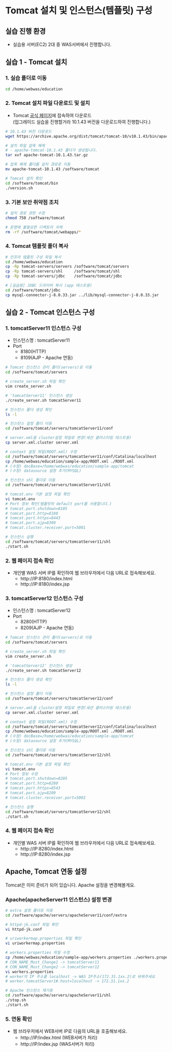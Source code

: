 # Tomcat 설치 및 인스턴스(템플릿) 구성

## 실습 진행 환경

- 실습용 서버(EC2) 2대 중 WAS서버에서 진행합니다.

## 실습 1 - Tomcat 설치

### 1. 실습 폴더로 이동

```bash
cd /home/webwas/education
```

### 2. Tomcat 설치 파일 다운로드 및 설치

- Tomcat [공식 페이지](https://tomcat.apache.org)에 접속하여 다운로드  
  (업그레이드 실습을 진행할거라 10.1.43 버전을 다운로드하여 진행합니다.)

```bash
# 10.1.43 버전 다운로드
wget https://archive.apache.org/dist/tomcat/tomcat-10/v10.1.43/bin/apache-tomcat-10.1.43.tar.gz

# 설치 파일 압축 해제
# - apache-tomcat-10.1.43 폴더가 생성됩니다.
tar xvf apache-tomcat-10.1.43.tar.gz

# 압축 해제 폴더를 설치 경로로 이동
mv apache-tomcat-10.1.43 /software/tomcat

# Tomcat 설치 확인
cd /software/tomcat/bin
./version.sh
```

### 3. 기본 보안 취약점 조치

```bash
# 설치 경로 권한 수정
chmod 750 /software/tomcat

# 운영에 불필요한 디렉토리 삭제
rm -rf /software/tomcat/webapps/*
```

### 4. Tomcat 템플릿 폴더 복사

```bash
# 인프라 템플릿 구성 파일 복사
cd /home/webwas/education
cp -Rp tomcat-servers/servers /software/tomcat/servers
cp -Rp tomcat-servers/shl     /software/tomcat/shl
cp -Rp tomcat-servers/jdbc    /software/tomcat/jdbc

# [실습용] JDBC 드라이버 복사 (app 테스트용)
cd /software/tomcat/jdbc
cp mysql-connector-j-8.0.33.jar ../lib/mysql-connector-j-8.0.33.jar
```

## 실습 2 - Tomcat 인스턴스 구성

### 1. tomcatServer11 인스턴스 구성

- 인스턴스명 : tomcatServer11
- Port
  - 8180(HTTP)
  - 8109(AJP - Apache 연동)

```bash
# Tomcat 인스턴스 관리 폴더(servers)로 이동
cd /software/tomcat/servers

# create_server.sh 파일 확인
vim create_server.sh

# 'tomcatServer11' 인스턴스 생성
./create_server.sh tomcatServer11

# 인스턴스 폴더 생성 확인
ls -l 

# 인스턴스 설정 폴더 이동
cd /software/tomcat/servers/tomcatServer11/conf

# server.xml을 cluster설정 파일로 변경(세션 클러스터링 테스트용)
cp server.xml.cluster server.xml

# context 설정 파일(ROOT.xml) 수정
cd /software/tomcat/servers/tomcatServer11/conf/Catalina/localhost
cp /home/webwas/education/sample-app/ROOT.xml ./ROOT.xml
# (수정) docBase=/home/webwas/education/sample-app/tomcat
# (수정) datasource 설정 추가(MYSQL)

# 인스턴스 shl 폴더로 이동
cd /software/tomcat/servers/tomcatServer11/shl

# tomcat.env 기본 설정 파일 확인
vi tomcat.env
# Port 정보 확인(템플릿의 default port를 사용합니다.)
# tomcat.port.shutdown=8105
# tomcat.port.http=8180
# tomcat.port.https=8443
# tomcat.port.ajp=8309
# tomcat.cluster.receiver.port=5001

# 인스턴스 실행
cd /software/tomcat/servers/tomcatServer11/shl
./start.sh
```

### 2. 웹 페이지 접속 확인

- 개인별 WAS 서버 IP를 확인하여 웹 브라우저에서 다음 URL로 접속해보세요.
  - http://IP:8180/index.html
  - http://IP:8180/index.jsp

### 3. tomcatServer12 인스턴스 구성

- 인스턴스명 : tomcatServer12
- Port
  - 8280(HTTP)
  - 8209(AJP - Apache 연동)

```bash
# Tomcat 인스턴스 관리 폴더(servers)로 이동
cd /software/tomcat/servers

# create_server.sh 파일 확인
vim create_server.sh

# 'tomcatServer12' 인스턴스 생성
./create_server.sh tomcatServer12

# 인스턴스 폴더 생성 확인
ls -l 

# 인스턴스 설정 폴더 이동
cd /software/tomcat/servers/tomcatServer12/conf

# server.xml을 cluster설정 파일로 변경(세션 클러스터링 테스트용)
cp server.xml.cluster server.xml

# context 설정 파일(ROOT.xml) 수정
cd /software/tomcat/servers/tomcatServer12/conf/Catalina/localhost
cp /home/webwas/education/sample-app/ROOT.xml ./ROOT.xml
# (수정) docBase=/home/webwas/education/sample-app/tomcat
# (수정) datasource 설정 추가(MYSQL)

# 인스턴스 shl 폴더로 이동
cd /software/tomcat/servers/tomcatServer12/shl

# tomcat.env 기본 설정 파일 확인
vi tomcat.env
# Port 정보 수정
# tomcat.port.shutdown=8205
# tomcat.port.http=8280
# tomcat.port.https=8543
# tomcat.port.ajp=8209
# tomcat.cluster.receiver.port=5002

# 인스턴스 실행
cd /software/tomcat/servers/tomcatServer12/shl
./start.sh
```

### 4. 웹 페이지 접속 확인

- 개인별 WAS 서버 IP를 확인하여 웹 브라우저에서 다음 URL로 접속해보세요.
  - http://IP:8280/index.html
  - http://IP:8280/index.jsp

## Apache, Tomcat 연동 설정

Tomcat은 이미 준비가 되어 있습니다. Apache 설정을 변경해볼게요.

### Apache(apacheServer11 인스턴스) 설정 변경

```bash
# extra 설정 폴더로 이동
cd /software/apache/servers/apacheServer11/conf/extra

# httpd-jk.conf 파일 확인
vi httpd-jk.conf

# uriworkermap.properties 파일 확인
vi uriworkermap.properties

# workers.properties 파일 수정
cp /home/webwas/education/sample-app/workers.properties ./workers.properties
# CON_NAME_Must_Change1 -> tomcatServer11
# CON_NAME_Must_Change2 -> tomcatServer12
vi workers.properties
# worker의 IP 주소를 localhost -> WAS IP주소(172.31.1xx.2)로 바꿔주세요
# worker.tomcatServer1#.host=localhost -> 172.31.1xx.2

# Apache 인스턴스 재기동
cd /software/apache/servers/apacheServer11/shl
./stop.sh
./start.sh
```

### 5. 연동 확인

- 웹 브라우저에서 WEB서버 IP로 다음의 URL을 호출해보세요.
  - http://IP/index.html  (WEB서버가 처리)
  - http://IP/index.jsp   (WAS서버가 처리)

